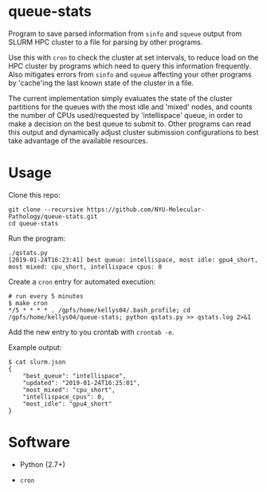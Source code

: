 # queue-stats

Program to save parsed information from `sinfo` and `squeue` output from SLURM HPC cluster to a file for parsing by other programs.

Use this with `cron` to check the cluster at set intervals, to reduce load on the HPC cluster by programs which need to query this information frequently. Also mitigates errors from `sinfo` and `squeue` affecting your other programs by 'cache'ing the last known state of the cluster in a file.

The current implementation simply evaluates the state of the cluster partitions for the queues with the most idle and 'mixed' nodes, and counts the number of CPUs used/requested by 'intellispace' queue, in order to make a decision on the best queue to submit to. Other programs can read this output and dynamically adjust cluster submission configurations to best take advantage of the available resources.

# Usage

Clone this repo:

```
git clone --recursive https://github.com/NYU-Molecular-Pathology/queue-stats.git
cd queue-stats
```

Run the program:

```
./qstats.py
[2019-01-24T16:23:41] best queue: intellispace, most idle: gpu4_short, most mixed: cpu_short, intellispace cpus: 0
```

Create a `cron` entry for automated execution:

```
# run every 5 minutes
$ make cron
*/5 * * * * . /gpfs/home/kellys04/.bash_profile; cd /gpfs/home/kellys04/queue-stats; python qstats.py >> qstats.log 2>&1
```

Add the new entry to you crontab with `crontab -e`.

Example output:

```
$ cat slurm.json
{
    "best_queue": "intellispace",
    "updated": "2019-01-24T16:25:01",
    "most_mixed": "cpu_short",
    "intellispace_cpus": 0,
    "most_idle": "gpu4_short"
}
```

# Software

- Python (2.7+)

- `cron`
